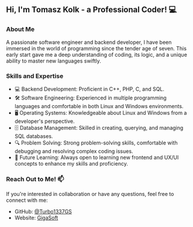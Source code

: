 ## Hi, I'm Tomasz Kolk - a Professional Coder! :computer:

### About Me
A passionate software engineer and backend developer, I have been immersed in the world of programming since the tender age of seven. This early start gave me a deep understanding of coding, its logic, and a unique ability to master new languages swiftly.

### Skills and Expertise
- 💻 Backend Development: Proficient in C++, PHP, C, and SQL.
- 🛠️ Software Engineering: Experienced in multiple programming languages and comfortable in both Linux and Windows environments.
- 🖥️ Operating Systems: Knowledgeable about Linux and Windows from a developer's perspective.
- 🗄️ Database Management: Skilled in creating, querying, and managing SQL databases.
- 🔍 Problem Solving: Strong problem-solving skills, comfortable with debugging and resolving complex coding issues.
- 🌱 Future Learning: Always open to learning new frontend and UX/UI concepts to enhance my skills and proficiency.



### Reach Out to Me! 📫
If you're interested in collaboration or have any questions, feel free to connect with me:
- GitHub: [@Turbo1337GS](https://github.com/Turbo1337GS)
- Website: [GigaSoft](https://gigasoft.com.pl)


